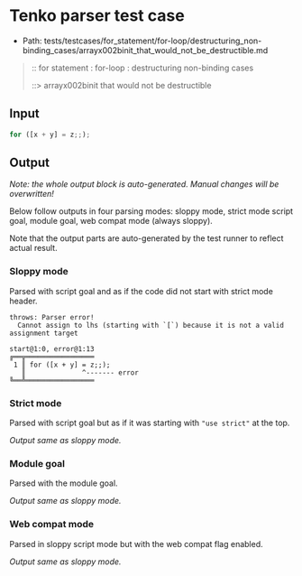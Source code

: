 # Tenko parser test case

- Path: tests/testcases/for_statement/for-loop/destructuring_non-binding_cases/arrayx002binit_that_would_not_be_destructible.md

> :: for statement : for-loop : destructuring non-binding cases
>
> ::> arrayx002binit that would not be destructible

## Input

`````js
for ([x + y] = z;;);
`````

## Output

_Note: the whole output block is auto-generated. Manual changes will be overwritten!_

Below follow outputs in four parsing modes: sloppy mode, strict mode script goal, module goal, web compat mode (always sloppy).

Note that the output parts are auto-generated by the test runner to reflect actual result.

### Sloppy mode

Parsed with script goal and as if the code did not start with strict mode header.

`````
throws: Parser error!
  Cannot assign to lhs (starting with `[`) because it is not a valid assignment target

start@1:0, error@1:13
╔══╦═════════════════
 1 ║ for ([x + y] = z;;);
   ║              ^------- error
╚══╩═════════════════

`````

### Strict mode

Parsed with script goal but as if it was starting with `"use strict"` at the top.

_Output same as sloppy mode._

### Module goal

Parsed with the module goal.

_Output same as sloppy mode._

### Web compat mode

Parsed in sloppy script mode but with the web compat flag enabled.

_Output same as sloppy mode._

